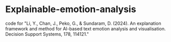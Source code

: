 # Explainable-emotion-analysis
code for "Li, Y., Chan, J., Peko, G., &amp; Sundaram, D. (2024). An explanation framework and method for AI-based text emotion analysis and visualisation. Decision Support Systems, 178, 114121."
